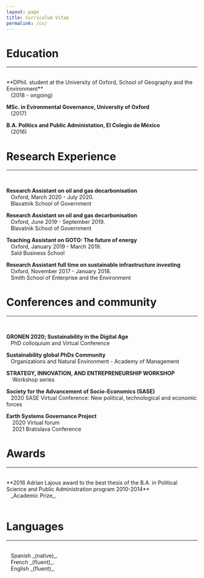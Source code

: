 ```yaml
---
layout: page
title: Curriculum Vitae
permalink: /cv/
---
```

<!-- <a href="/assets/CV_Pierard.pdf" style="float: right;">Download</a>
<!--**PhD Student in Physical Oceanography** <br />
&nbsp;&nbsp;&nbsp;Utrecht University (2020 - 2024).<br />
&nbsp;&nbsp;&nbsp; Project: _Transport of nanoplastics in the ocean._/>-->

# Education
-----------
<br />
**DPhil. student at the University of Oxford, School of Geography and the Environment** <br />
&nbsp;&nbsp;&nbsp;(2018 - ongoing) <br />

**MSc. in Evironmental Governance, University of Oxford** <br />
&nbsp;&nbsp;&nbsp;(2017) <br />

**B.A. Politics and Public Administation, El Colegio de México** <br />
&nbsp;&nbsp;&nbsp;(2016) <br />

<!--**Propaedeutic in Mathematics and Physics specialized in Engineering.** <br />
&nbsp;&nbsp;&nbsp;Université Catholique de Louvain (2010 - 2011).<br />
<br />-->

# Research Experience
-----------
<br />

**Research Assistant on oil and gas decarbonisation**<br />
&nbsp;&nbsp;&nbsp;Oxford, March 2020 - July 2020.<br />
&nbsp;&nbsp;&nbsp;Blavatnik School of Government<br />

**Research Assistant on oil and gas decarbonisation**<br />
&nbsp;&nbsp;&nbsp;Oxford, June 2019 - September 2019.<br />
&nbsp;&nbsp;&nbsp;Blavatnik School of Government<br />

**Teaching Assistant on GOTO: The future of energy**<br />
&nbsp;&nbsp;&nbsp;Oxford, January 2019 - March 2019.<br />
&nbsp;&nbsp;&nbsp;Saïd Business School<br />

**Research Assistant full time on sustainable infrastructure investing**<br />
&nbsp;&nbsp;&nbsp;Oxford, November 2017 - January 2018.<br />
&nbsp;&nbsp;&nbsp;Smith School of Enterprise and the Environment<br />


# Conferences and community
------------
<br />

**GRONEN 2020; Sustainability in the Digital Age**<br />
&nbsp;&nbsp;&nbsp;PhD colloquium and Virtual Conference<br />

**Sustainability global PhDs Community**<br />
&nbsp;&nbsp;&nbsp;Organizations and Natural Environment - Academy of Management <br />

**STRATEGY, INNOVATION, AND ENTREPRENEURSHIP WORKSHOP**<br />
&nbsp;&nbsp;&nbsp; Workshop series <br />

**Society for the Advancement of Socio-Economics (SASE)**<br />
&nbsp;&nbsp;&nbsp;2020 SASE Virtual Conference: New political, technological and economic forces <br />

**Earth Systems Governance Project**<br />
&nbsp;&nbsp;&nbsp; 2020 Virtual forum <br />
&nbsp;&nbsp;&nbsp; 2021 Bratislava Conference <br />

# Awards
------------
<br />
**2016 Adrian Lajous award to the best thesis of the B.A. in Political Science and Public Administration program 2010-2014**<br />
&nbsp;&nbsp;&nbsp;_Academic Prize_.<br />
<br />

# Languages
------------
<br />
&nbsp;&nbsp;&nbsp;Spanish _(native)_.<br />
&nbsp;&nbsp;&nbsp;French _(fluent)_. <br />
&nbsp;&nbsp;&nbsp;English _(fluent)_. <br />

<!-- <br />

# Workshops & Summer Schools
------------
<br />
**Bad Honnef Physics School on Physics of the Ocean**<br />
&nbsp;&nbsp;&nbsp;Deutsche Physikalische Gesellschaft -- Bad Honnef, Germany.<br />
&nbsp;&nbsp;&nbsp;_July 2020 (postponed to 2021 due to COVID-19)_.<br />

**Marine Master’s Summer School**<br />
&nbsp;&nbsp;&nbsp;Royal Netherlands Institute for Sea Research (NIOZ) – Texel, Netherlands.<br />
&nbsp;&nbsp;&nbsp;Project: _Tidal Dynamics of the Marsdiep Channel_.<br />
&nbsp;&nbsp;&nbsp;_July 2019_.<br />

**Summer School in Atmospheric Sciences**<br />
&nbsp;&nbsp;&nbsp;UNAM – Juriquilla, Mexico.<br />
&nbsp;&nbsp;&nbsp;_June 2017_.<br />

**JuliaCon 2016 (attendee)**<br />
&nbsp;&nbsp;&nbsp;MIT – Cambridge, MA.<br />
&nbsp;&nbsp;&nbsp;_June 2016_.<br />
<br /> -->
<!--
# Courses & Certifications
------------
<br />

**Online Courses**<br />
- _Nonlinear Dynamics: Mathematical and Computational Approaches_.<br />
&nbsp;&nbsp;&nbsp;Santa Fe Institute. [Complexity Explorer](https://www.complexityexplorer.org/courses/60-nonlinear-dynamics-mathematical-and-computational-approaches-fall-2016/certificates/3888316416.pdf) (December 2016).<br />
- _12.340x: Global Warming Science_.<br />
&nbsp;&nbsp;&nbsp;MITx. [edX](https://courses.edx.org/certificates/369bb7be9a0d41ec96edb0c53fd8d612) (May 2016).<br />
- _ChM003x: Sensing Planet Earth – from Core to Outer Space_.<br />
&nbsp;&nbsp;&nbsp;Chalmers University of Technology. [edX](https://courses.edx.org/certificates/b115af24aae6429db80918d261ce696e) (March 2016).<br />
- _Monitoring Climate from Space._<br />
&nbsp;&nbsp;&nbsp;European Space Agency. [FutureLearn](https://www.futurelearn.com/statements/onwhpfg?utm_campaign=Share+Links&utm_medium=futurelearn-statement&utm_source=linkedin) (January 2016).<br />
- _Causes of Climate Change_.<br />
&nbsp;&nbsp;&nbsp;University of Bergen. [FutureLearn](https://www.futurelearn.com/statements/jk2fktn) (October 2015).<br />

**English Courses and Certifications**<br />

- IELTS (British Council).<br />
&nbsp;&nbsp;&nbsp;Score: 7/9. *November 2019*.<br />

<!-- - TOEFL iBT (ETS).<br />
&nbsp;&nbsp;&nbsp;Score: 99/120. *March 2018*.<br />

<br /> -->

<!--
**Programming Languages**<br />
&nbsp;&nbsp;&nbsp;_Python, Julia, Git, Bash, Matlab (avoid at all costs)_. -->
